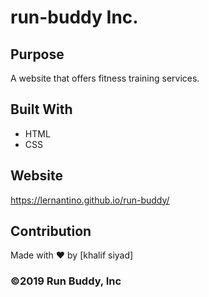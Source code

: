 # run-buddy Inc.

## Purpose
A website that offers fitness training services.


## Built With
* HTML
* CSS


## Website
https://lernantino.github.io/run-buddy/



## Contribution
Made with ❤️ by [khalif siyad]

### ©️2019 Run Buddy, Inc 
